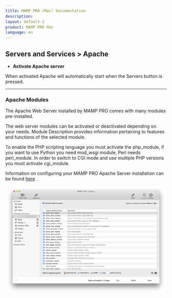 ```yaml
---
title: MAMP PRO (Mac) Documentation
description: 
layout: default-2
product: MAMP PRO Mac
language: en
---
```


## Servers and Services > Apache

*  **Activate Apache server**  

When activated Apache will automatically start when the Servers button is pressed.

---

### Apache Modules

The Apache Web Server installed by MAMP PRO comes with many modules pre-installed.

The web server modules can be activated or deactivated depending on your needs. Module Description provides information pertaining to features and functions of the selected module.

To enable the PHP scripting language you must activate the php_module, if you want to use Python you need mod_wsgi module, Perl needs perl_module. In order to switch to CGI mode and use multiple PHP versions you must activate cgi_module.

Information on configuring your MAMP PRO Apache Server installation can be found [here](../../Settings/Hosts/Apache) .

![MAMP](Apache.png)
